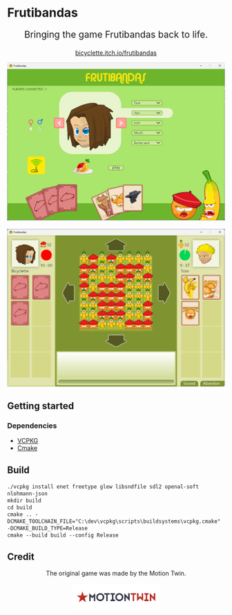 # Frutibandas

<p align=center style="font-size:150%;">
Bringing the game Frutibandas back to life.<br>

<p align=center>
<a href="https://bicyclette.itch.io/frutibandas">bicyclette.itch.io/frutibandas</a>
</p>


<img alt="home" src="screen_capture/home_page.png">
<br><br>
<img alt="game" src="screen_capture/game_page.png">
</p>

## Getting started

### Dependencies

- [VCPKG](https://github.com/microsoft/vcpkg)
- [Cmake](https://cmake.org/)

## Build

```
./vcpkg install enet freetype glew libsndfile sdl2 openal-soft nlohmann-json
mkdir build
cd build
cmake .. -DCMAKE_TOOLCHAIN_FILE="C:\dev\vcpkg\scripts\buildsystems\vcpkg.cmake" -DCMAKE_BUILD_TYPE=Release
cmake --build build --config Release
```

## Credit
<p align=center>
The original game was made by the Motion Twin.<br><br>
<a href="https://motion-twin.com/fr/">
<img alt="Motion Twin" src="logo/motion_twin.png" width="200">
</a>
</p>
